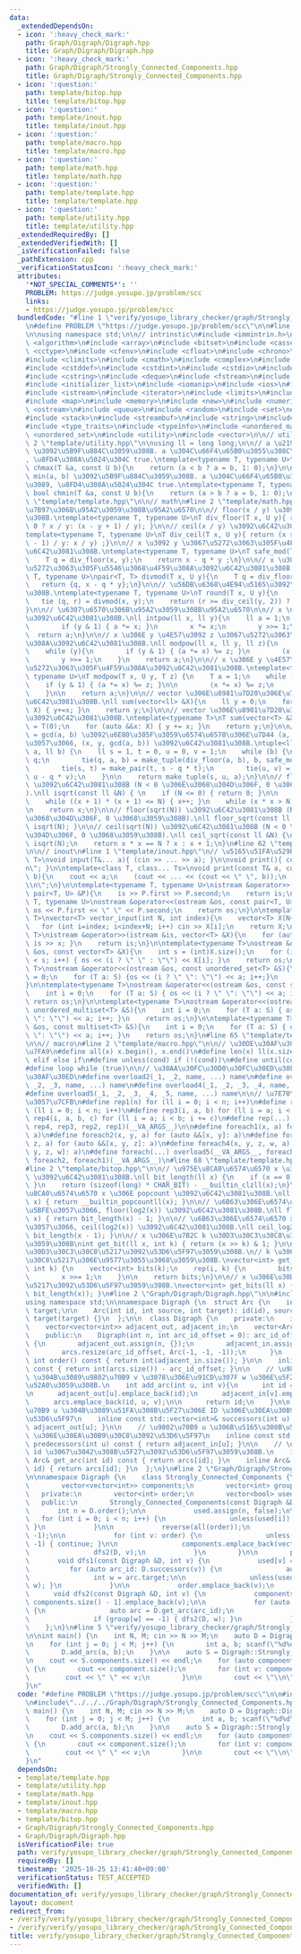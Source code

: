 ```yaml
---
data:
  _extendedDependsOn:
  - icon: ':heavy_check_mark:'
    path: Graph/Digraph/Digraph.hpp
    title: Graph/Digraph/Digraph.hpp
  - icon: ':heavy_check_mark:'
    path: Graph/Digraph/Strongly_Connected_Components.hpp
    title: Graph/Digraph/Strongly_Connected_Components.hpp
  - icon: ':question:'
    path: template/bitop.hpp
    title: template/bitop.hpp
  - icon: ':question:'
    path: template/inout.hpp
    title: template/inout.hpp
  - icon: ':question:'
    path: template/macro.hpp
    title: template/macro.hpp
  - icon: ':question:'
    path: template/math.hpp
    title: template/math.hpp
  - icon: ':question:'
    path: template/template.hpp
    title: template/template.hpp
  - icon: ':question:'
    path: template/utility.hpp
    title: template/utility.hpp
  _extendedRequiredBy: []
  _extendedVerifiedWith: []
  _isVerificationFailed: false
  _pathExtension: cpp
  _verificationStatusIcon: ':heavy_check_mark:'
  attributes:
    '*NOT_SPECIAL_COMMENTS*': ''
    PROBLEM: https://judge.yosupo.jp/problem/scc
    links:
    - https://judge.yosupo.jp/problem/scc
  bundledCode: "#line 1 \"verify/yosupo_library_checker/graph/Strongly_Connected_Components.test.cpp\"\
    \n#define PROBLEM \"https://judge.yosupo.jp/problem/scc\"\n\n#line 2 \"template/template.hpp\"\
    \n\nusing namespace std;\n\n// intrinstic\n#include <immintrin.h>\n\n#include\
    \ <algorithm>\n#include <array>\n#include <bitset>\n#include <cassert>\n#include\
    \ <cctype>\n#include <cfenv>\n#include <cfloat>\n#include <chrono>\n#include <cinttypes>\n\
    #include <climits>\n#include <cmath>\n#include <complex>\n#include <cstdarg>\n\
    #include <cstddef>\n#include <cstdint>\n#include <cstdio>\n#include <cstdlib>\n\
    #include <cstring>\n#include <deque>\n#include <fstream>\n#include <functional>\n\
    #include <initializer_list>\n#include <iomanip>\n#include <ios>\n#include <iostream>\n\
    #include <istream>\n#include <iterator>\n#include <limits>\n#include <list>\n\
    #include <map>\n#include <memory>\n#include <new>\n#include <numeric>\n#include\
    \ <ostream>\n#include <queue>\n#include <random>\n#include <set>\n#include <sstream>\n\
    #include <stack>\n#include <streambuf>\n#include <string>\n#include <tuple>\n\
    #include <type_traits>\n#include <typeinfo>\n#include <unordered_map>\n#include\
    \ <unordered_set>\n#include <utility>\n#include <vector>\n\n// utility\n#line\
    \ 2 \"template/utility.hpp\"\n\nusing ll = long long;\n\n// a \u2190 max(a, b)\
    \ \u3092\u5B9F\u884C\u3059\u308B. a \u304C\u66F4\u65B0\u3055\u308C\u305F\u3089\
    , \u8FD4\u308A\u5024\u304C true.\ntemplate<typename T, typename U>\ninline bool\
    \ chmax(T &a, const U b){\n    return (a < b ? a = b, 1: 0);\n}\n\n// a \u2190\
    \ min(a, b) \u3092\u5B9F\u884C\u3059\u308B. a \u304C\u66F4\u65B0\u3055\u308C\u305F\
    \u3089, \u8FD4\u308A\u5024\u304C true.\ntemplate<typename T, typename U>\ninline\
    \ bool chmin(T &a, const U b){\n    return (a > b ? a = b, 1: 0);\n}\n#line 59\
    \ \"template/template.hpp\"\n\n// math\n#line 2 \"template/math.hpp\"\n\n// \u9664\
    \u7B97\u306B\u95A2\u3059\u308B\u95A2\u6570\n\n// floor(x / y) \u3092\u6C42\u3081\
    \u308B.\ntemplate<typename T, typename U>\nT div_floor(T x, U y){ return (x >\
    \ 0 ? x / y: (x - y + 1) / y); }\n\n// ceil(x / y) \u3092\u6C42\u3081\u308B.\n\
    template<typename T, typename U>\nT div_ceil(T x, U y){ return (x > 0 ? (x + y\
    \ - 1) / y: x / y) ;}\n\n// x \u3092 y \u3067\u5272\u3063\u305F\u4F59\u308A\u3092\
    \u6C42\u3081\u308B.\ntemplate<typename T, typename U>\nT safe_mod(T x, U y){\n\
    \    T q = div_floor(x, y);\n    return x - q * y ;\n}\n\n// x \u3092 y \u3067\
    \u5272\u3063\u305F\u5546\u3068\u4F59\u308A\u3092\u6C42\u3081\u308B.\ntemplate<typename\
    \ T, typename U>\npair<T, T> divmod(T x, U y){\n    T q = div_floor(x, y);\n \
    \   return {q, x - q * y};\n}\n\n// \u56DB\u6368\u4E94\u5165\u3092\u6C42\u3081\
    \u308B.\ntemplate<typename T, typename U>\nT round(T x, U y){\n    T q, r;\n \
    \   tie (q, r) = divmod(x, y);\n    return (r >= div_ceil(y, 2)) ? q + 1 : q;\n\
    }\n\n// \u6307\u6570\u306B\u95A2\u3059\u308B\u95A2\u6570\n\n// x \u306E y \u4E57\
    \u3092\u6C42\u3081\u308B.\nll intpow(ll x, ll y){\n    ll a = 1;\n    while (y){\n\
    \        if (y & 1) { a *= x; }\n        x *= x;\n        y >>= 1;\n    }\n  \
    \  return a;\n}\n\n// x \u306E y \u4E57\u3092 z \u3067\u5272\u3063\u305F\u4F59\
    \u308A\u3092\u6C42\u3081\u308B.\nll modpow(ll x, ll y, ll z){\n    ll a = 1;\n\
    \    while (y){\n        if (y & 1) { (a *= x) %= z; }\n        (x *= x) %= z;\n\
    \        y >>= 1;\n    }\n    return a;\n}\n\n// x \u306E y \u4E57\u3092 z \u3067\
    \u5272\u3063\u305F\u4F59\u308A\u3092\u6C42\u3081\u308B.\ntemplate<typename T,\
    \ typename U>\nT modpow(T x, U y, T z) {\n    T a = 1;\n    while (y) {\n    \
    \    if (y & 1) { (a *= x) %= z; }\n\n        (x *= x) %= z;\n        y >>= 1;\n\
    \    }\n\n    return a;\n}\n\n// vector \u306E\u8981\u7D20\u306E\u7DCF\u548C\u3092\
    \u6C42\u3081\u308B.\nll sum(vector<ll> &X){\n    ll y = 0;\n    for (auto &&x:\
    \ X) { y+=x; }\n    return y;\n}\n\n// vector \u306E\u8981\u7D20\u306E\u7DCF\u548C\
    \u3092\u6C42\u3081\u308B.\ntemplate<typename T>\nT sum(vector<T> &X){\n    T y\
    \ = T(0);\n    for (auto &&x: X) { y += x; }\n    return y;\n}\n\n// a x + b y\
    \ = gcd(a, b) \u3092\u6E80\u305F\u3059\u6574\u6570\u306E\u7D44 (a, b) \u306B\u5BFE\
    \u3057\u3066, (x, y, gcd(a, b)) \u3092\u6C42\u3081\u308B.\ntuple<ll, ll, ll> Extended_Euclid(ll\
    \ a, ll b) {\n    ll s = 1, t = 0, u = 0, v = 1;\n    while (b) {\n        ll\
    \ q;\n        tie(q, a, b) = make_tuple(div_floor(a, b), b, safe_mod(a, b));\n\
    \        tie(s, t) = make_pair(t, s - q * t);\n        tie(u, v) = make_pair(v,\
    \ u - q * v);\n    }\n\n    return make_tuple(s, u, a);\n}\n\n// floor(sqrt(N))\
    \ \u3092\u6C42\u3081\u308B (N < 0 \u306E\u3068\u304D\u306F, 0 \u3068\u3059\u308B\
    ).\nll isqrt(const ll &N) { \n    if (N <= 0) { return 0; }\n\n    ll x = sqrt(N);\n\
    \    while ((x + 1) * (x + 1) <= N) { x++; }\n    while (x * x > N) { x--; }\n\
    \n    return x;\n}\n\n// floor(sqrt(N)) \u3092\u6C42\u3081\u308B (N < 0 \u306E\
    \u3068\u304D\u306F, 0 \u3068\u3059\u308B).\nll floor_sqrt(const ll &N) { return\
    \ isqrt(N); }\n\n// ceil(sqrt(N)) \u3092\u6C42\u3081\u308B (N < 0 \u306E\u3068\
    \u304D\u306F, 0 \u3068\u3059\u308B).\nll ceil_sqrt(const ll &N) {\n    ll x =\
    \ isqrt(N);\n    return x * x == N ? x : x + 1;\n}\n#line 62 \"template/template.hpp\"\
    \n\n// inout\n#line 1 \"template/inout.hpp\"\n// \u5165\u51FA\u529B\ntemplate<class...\
    \ T>\nvoid input(T&... a){ (cin >> ... >> a); }\n\nvoid print(){ cout << \"\\\
    n\"; }\n\ntemplate<class T, class... Ts>\nvoid print(const T& a, const Ts&...\
    \ b){\n    cout << a;\n    (cout << ... << (cout << \" \", b));\n    cout << \"\
    \\n\";\n}\n\ntemplate<typename T, typename U>\nistream &operator>>(istream &is,\
    \ pair<T, U> &P){\n    is >> P.first >> P.second;\n    return is;\n}\n\ntemplate<typename\
    \ T, typename U>\nostream &operator<<(ostream &os, const pair<T, U> &P){\n   \
    \ os << P.first << \" \" << P.second;\n    return os;\n}\n\ntemplate<typename\
    \ T>\nvector<T> vector_input(int N, int index){\n    vector<T> X(N+index);\n \
    \   for (int i=index; i<index+N; i++) cin >> X[i];\n    return X;\n}\n\ntemplate<typename\
    \ T>\nistream &operator>>(istream &is, vector<T> &X){\n    for (auto &x: X) {\
    \ is >> x; }\n    return is;\n}\n\ntemplate<typename T>\nostream &operator<<(ostream\
    \ &os, const vector<T> &X){\n    int s = (int)X.size();\n    for (int i = 0; i\
    \ < s; i++) { os << (i ? \" \" : \"\") << X[i]; }\n    return os;\n}\n\ntemplate<typename\
    \ T>\nostream &operator<<(ostream &os, const unordered_set<T> &S){\n    int i\
    \ = 0;\n    for (T a: S) {os << (i ? \" \": \"\") << a; i++;}\n    return os;\n\
    }\n\ntemplate<typename T>\nostream &operator<<(ostream &os, const set<T> &S){\n\
    \    int i = 0;\n    for (T a: S) { os << (i ? \" \": \"\") << a; i++; }\n   \
    \ return os;\n}\n\ntemplate<typename T>\nostream &operator<<(ostream &os, const\
    \ unordered_multiset<T> &S){\n    int i = 0;\n    for (T a: S) { os << (i ? \"\
    \ \": \"\") << a; i++; }\n    return os;\n}\n\ntemplate<typename T>\nostream &operator<<(ostream\
    \ &os, const multiset<T> &S){\n    int i = 0;\n    for (T a: S) { os << (i ? \"\
    \ \": \"\") << a; i++; }\n    return os;\n}\n#line 65 \"template/template.hpp\"\
    \n\n// macro\n#line 2 \"template/macro.hpp\"\n\n// \u30DE\u30AF\u30ED\u306E\u5B9A\
    \u7FA9\n#define all(x) x.begin(), x.end()\n#define len(x) ll(x.size())\n#define\
    \ elif else if\n#define unless(cond) if (!(cond))\n#define until(cond) while (!(cond))\n\
    #define loop while (true)\n\n// \u30AA\u30FC\u30D0\u30FC\u30ED\u30FC\u30C9\u30DE\
    \u30AF\u30ED\n#define overload2(_1, _2, name, ...) name\n#define overload3(_1,\
    \ _2, _3, name, ...) name\n#define overload4(_1, _2, _3, _4, name, ...) name\n\
    #define overload5(_1, _2, _3, _4, _5, name, ...) name\n\n// \u7E70\u308A\u8FD4\
    \u3057\u7CFB\n#define rep1(n) for (ll i = 0; i < n; i++)\n#define rep2(i, n) for\
    \ (ll i = 0; i < n; i++)\n#define rep3(i, a, b) for (ll i = a; i < b; i++)\n#define\
    \ rep4(i, a, b, c) for (ll i = a; i < b; i += c)\n#define rep(...) overload4(__VA_ARGS__,\
    \ rep4, rep3, rep2, rep1)(__VA_ARGS__)\n\n#define foreach1(x, a) for (auto &&x:\
    \ a)\n#define foreach2(x, y, a) for (auto &&[x, y]: a)\n#define foreach3(x, y,\
    \ z, a) for (auto &&[x, y, z]: a)\n#define foreach4(x, y, z, w, a) for (auto &&[x,\
    \ y, z, w]: a)\n#define foreach(...) overload5(__VA_ARGS__, foreach4, foreach3,\
    \ foreach2, foreach1)(__VA_ARGS__)\n#line 68 \"template/template.hpp\"\n\n// bitop\n\
    #line 2 \"template/bitop.hpp\"\n\n// \u975E\u8CA0\u6574\u6570 x \u306E bit legnth\
    \ \u3092\u6C42\u3081\u308B.\nll bit_length(ll x) {\n    if (x == 0) { return 0;\
    \ }\n    return (sizeof(long) * CHAR_BIT) - __builtin_clzll(x);\n}\n\n// \u975E\
    \u8CA0\u6574\u6570 x \u306E popcount \u3092\u6C42\u3081\u308B.\nll popcount(ll\
    \ x) { return __builtin_popcountll(x); }\n\n// \u6B63\u306E\u6574\u6570 x \u306B\
    \u5BFE\u3057\u3066, floor(log2(x)) \u3092\u6C42\u3081\u308B.\nll floor_log2(ll\
    \ x) { return bit_length(x) - 1; }\n\n// \u6B63\u306E\u6574\u6570 x \u306B\u5BFE\
    \u3057\u3066, ceil(log2(x)) \u3092\u6C42\u3081\u308B.\nll ceil_log2(ll x) { return\
    \ bit_length(x - 1); }\n\n// x \u306E\u7B2C k \u30D3\u30C3\u30C8\u3092\u53D6\u5F97\
    \u3059\u308B\nint get_bit(ll x, int k) { return (x >> k) & 1; }\n\n// x \u306E\
    \u30D3\u30C3\u30C8\u5217\u3092\u53D6\u5F97\u3059\u308B.\n// k \u306F\u30D3\u30C3\
    \u30C8\u5217\u306E\u9577\u3055\u3068\u3059\u308B.\nvector<int> get_bits(ll x,\
    \ int k) {\n    vector<int> bits(k);\n    rep(i, k) {\n        bits[i] = x & 1;\n\
    \        x >>= 1;\n    }\n\n    return bits;\n}\n\n// x \u306E\u30D3\u30C3\u30C8\
    \u5217\u3092\u53D6\u5F97\u3059\u308B.\nvector<int> get_bits(ll x) { return get_bits(x,\
    \ bit_length(x)); }\n#line 2 \"Graph/Digraph/Digraph.hpp\"\n\n#include<bits/stdc++.h>\n\
    using namespace std;\n\nnamespace Digraph {\n  struct Arc {\n    int id, source,\
    \ target;\n\n    Arc(int id, int source, int target): id(id), source(source),\
    \ target(target) {}\n  };\n\n  class Digraph {\n    private:\n    int arc_id_offset;\n\
    \    vector<vector<int>> adjacent_out, adjacent_in;\n    vector<Arc> arcs;\n\n\
    \    public:\n    Digraph(int n, int arc_id_offset = 0): arc_id_offset(arc_id_offset)\
    \ {\n        adjacent_out.assign(n, {});\n        adjacent_in.assign(n, {});\n\
    \        arcs.resize(arc_id_offset, Arc(-1, -1, -1));\n      }\n    \n    inline\
    \ int order() const { return int(adjacent_in.size()); }\n\n    inline int size()\
    \ const { return int(arcs.size()) - arc_id_offset; }\n\n    // \u9802\u70B9 u\
    \ \u304B\u3089\u9802\u70B9 v \u3078\u306E\u91CD\u307F w \u306E\u5F27\u3092\u8FFD\
    \u52A0\u3059\u308B.\n    int add_arc(int u, int v){\n      int id = int(arcs.size());\n\
    \n      adjacent_out[u].emplace_back(id);\n      adjacent_in[v].emplace_back(id);\n\
    \      arcs.emplace_back(id, u, v);\n\n      return id;\n    }\n\n    // \u9802\
    \u70B9 u \u304B\u3089\u51FA\u308B\u5F27\u306E ID \u306E\u30EA\u30B9\u30C8\u3092\
    \u53D6\u5F97\n    inline const std::vector<int>& successors(int u) const { return\
    \ adjacent_out[u]; }\n\n    // \u9802\u70B9 u \u306B\u5165\u308B\u5F27\u306E ID\
    \ \u306E\u30EA\u30B9\u30C8\u3092\u53D6\u5F97\n    inline const std::vector<int>&\
    \ predecessors(int u) const { return adjacent_in[u]; }\n\n    // \u5F27 ID \u304C\
    \ id \u3067\u3042\u308B\u5F27\u3092\u53D6\u5F97\u3059\u308B.\n    inline const\
    \ Arc& get_arc(int id) const { return arcs[id]; }\n    inline Arc& get_arc(int\
    \ id) { return arcs[id]; }\n  };\n}\n#line 2 \"Graph/Digraph/Strongly_Connected_Components.hpp\"\
    \n\nnamespace Digraph {\n    class Strongly_Connected_Components {\n        public:\n\
    \        vector<vector<int>> components;\n        vector<int> group;\n\n     \
    \   private:\n        vector<int> order;\n        vector<bool> used;\n\n     \
    \   public:\n        Strongly_Connected_Components(const Digraph &D) {\n     \
    \       int n = D.order();\n\n            used.assign(n, false);\n\n         \
    \   for (int i = 0; i < n; i++) {\n                unless(used[i]) { dfs1(D, i);\
    \ }\n            }\n\n            reverse(all(order));\n            group.assign(n,\
    \ -1);\n\n            for (int v: order) {\n                unless(group[v] ==\
    \ -1) { continue; }\n\n                components.emplace_back(vector<int>());\n\
    \                dfs2(D, v);\n            }\n        }\n\n        private:\n \
    \       void dfs1(const Digraph &D, int v) {\n            used[v] = true;\n  \
    \          for (auto arc_id: D.successors(v)) {\n                auto arc = D.get_arc(arc_id);\n\
    \                int w = arc.target;\n\n                unless(used[w]) { dfs1(D,\
    \ w); }\n            }\n\n            order.emplace_back(v);\n        }\n\n  \
    \      void dfs2(const Digraph &D, int v) {\n            components[group[v] =\
    \ components.size() - 1].emplace_back(v);\n\n            for (auto arc_id: D.predecessors(v))\
    \ {\n                auto arc = D.get_arc(arc_id);\n                int w = arc.source;\n\
    \                if (group[w] == -1) { dfs2(D, w); }\n            }\n        }\n\
    \    };\n}\n#line 5 \"verify/yosupo_library_checker/graph/Strongly_Connected_Components.test.cpp\"\
    \n\nint main() {\n    int N, M; cin >> N >> M;\n    auto D = Digraph::Digraph(N);\n\
    \n    for (int j = 0; j < M; j++) {\n        int a, b; scanf(\"%d%d\", &a, &b);\n\
    \        D.add_arc(a, b);\n    }\n\n    auto S = Digraph::Strongly_Connected_Components(D);\n\
    \n    cout << S.components.size() << endl;\n    for (auto component: S.components)\
    \ {\n        cout << component.size();\n        for (int v: component) {\n   \
    \         cout << \" \" << v;\n        }\n\n        cout << \"\\n\";\n    }\n\
    }\n"
  code: "#define PROBLEM \"https://judge.yosupo.jp/problem/scc\"\n\n#include\"../../../template/template.hpp\"\
    \n#include\"../../../Graph/Digraph/Strongly_Connected_Components.hpp\"\n\nint\
    \ main() {\n    int N, M; cin >> N >> M;\n    auto D = Digraph::Digraph(N);\n\n\
    \    for (int j = 0; j < M; j++) {\n        int a, b; scanf(\"%d%d\", &a, &b);\n\
    \        D.add_arc(a, b);\n    }\n\n    auto S = Digraph::Strongly_Connected_Components(D);\n\
    \n    cout << S.components.size() << endl;\n    for (auto component: S.components)\
    \ {\n        cout << component.size();\n        for (int v: component) {\n   \
    \         cout << \" \" << v;\n        }\n\n        cout << \"\\n\";\n    }\n\
    }\n"
  dependsOn:
  - template/template.hpp
  - template/utility.hpp
  - template/math.hpp
  - template/inout.hpp
  - template/macro.hpp
  - template/bitop.hpp
  - Graph/Digraph/Strongly_Connected_Components.hpp
  - Graph/Digraph/Digraph.hpp
  isVerificationFile: true
  path: verify/yosupo_library_checker/graph/Strongly_Connected_Components.test.cpp
  requiredBy: []
  timestamp: '2025-10-25 13:41:40+09:00'
  verificationStatus: TEST_ACCEPTED
  verifiedWith: []
documentation_of: verify/yosupo_library_checker/graph/Strongly_Connected_Components.test.cpp
layout: document
redirect_from:
- /verify/verify/yosupo_library_checker/graph/Strongly_Connected_Components.test.cpp
- /verify/verify/yosupo_library_checker/graph/Strongly_Connected_Components.test.cpp.html
title: verify/yosupo_library_checker/graph/Strongly_Connected_Components.test.cpp
---
```

